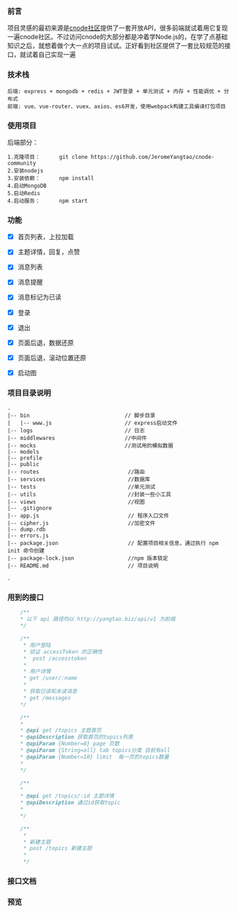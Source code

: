 ### 前言
项目灵感的最初来源是[cnode社区](https://cnodejs.org/)提供了一套开放API，很多前端就试着用它复现一遍cnode社区。不过访问cnode的大部分都是冲着学Node.js的，在学了点基础知识之后，就想着做个大一点的项目试试。正好看到社区提供了一套比较规范的接口，就试着自己实现一遍
### 技术栈
```
后端: express + mongodb + redis + JWT登录 + 单元测试 + 内存 + 性能调优 + 分布式 
前端: vue、vue-router、vuex、axios、es6开发，使用webpack构建工具编译打包项目 
```

### 使用项目
后端部分：
```
1.克隆项目：      git clone https://github.com/JeromeYangtao/cnode-community
2.安装nodejs
3.安装依赖：      npm install
4.启动MongoDB
5.启动Redis
4.启动服务：      npm start
```

### 功能
- [x] 首页列表，上拉加载
- [x] 主题详情，回复，点赞
- [x] 消息列表
- [x] 消息提醒
- [x] 消息标记为已读
- [x] 登录
- [x] 退出
- [x] 页面后退，数据还原
- [x] 页面后退，滚动位置还原
- [x] 启动图



### 项目目录说明
```
.
|-- bin                              // 脚步目录
|   |-- www.js                       // express启动文件
|-- logs                             // 日志
|-- middlewares                      //中间件
|-- mocks                            //测试用的模拟数据
|-- models                         
|-- profile
|-- public          
|-- routes                            //路由
|-- services                          //数据库
|-- tests                             //单元测试
|-- utils                             //封装一些小工具
|-- views                             //视图
|-- .gitignore
|-- app.js                            // 程序入口文件
|-- cipher.js                         //加密文件
|-- dump.rdb       
|-- errors.js
|-- package.json                      // 配置项目相关信息，通过执行 npm init 命令创建
|-- package-lock.json                 //npm 版本锁定
|-- README.md                         // 项目说明

.
```
### 用到的接口
```js
    /**
    * 以下 api 路径均以 http://yangtao.biz/api/v1 为前缀
    */

    /**
     * 用户登陆
     * 验证 accessToken 的正确性
     *  post /accesstoken 
     *
     * 用户详情
     * get /user/:name
     * 
     * 获取已读和未读消息
     * get /messages 
    */

    /**
    *
    * @api get /topics 主题首页
    * @apiDescription 获取首页的topics列表
    * @apiParam {Number=0} page 页数
    * @apiParam {String=all} tab topics分类 目前有all
    * @apiParam {Number=10} limit  每一页的topics数量
    *
    */

    /**
    *
    * @api get /topics/:id 主题详情
    * @apiDescription 通过id获取topic
    *
    */

    /**
     *
     * 新建主题
     * post /topics 新建主题
     *
     */
```
### 接口文档

### 预览

